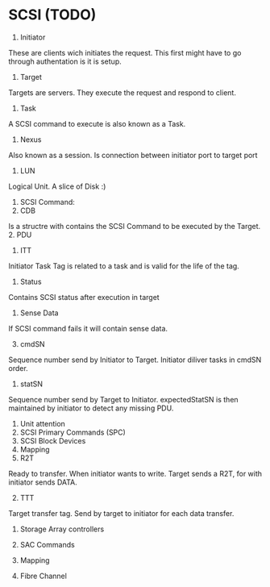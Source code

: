 # SCSI (TODO)

1. Initiator

These are clients wich initiates the request. This first might have to go through authentation is it is setup.
1. Target

Targets are servers. They execute the request and respond to client.
1. Task

A SCSI command to execute is also known as a Task.
1. Nexus

Also known as a session. Is connection between initiator port to target port
1. LUN

Logical Unit. A slice of Disk :)

1. SCSI Command:
1. CDB

Is a structre with contains the SCSI Command to be executed by the Target.
2. PDU

1. ITT

Initiator Task Tag is related to a task and is valid for the life of the tag.

1. Status

Contains SCSI status after execution in target

1. Sense Data

If SCSI command fails it will contain sense data.



3. cmdSN

Sequence number send by Initiator to Target. Initiator diliver tasks in cmdSN order.

1. statSN

Sequence number send by Target to Initiator. expectedStatSN is then maintained by initiator to detect any missing PDU.

1. Unit attention 
1. SCSI Primary Commands (SPC)
1. SCSI Block Devices
1. Mapping
2. R2T

Ready to transfer. When initiator wants to write. Target sends a R2T, for with initiator sends DATA.

2. TTT

Target transfer tag. Send by target to initiator for each data transfer.

1. Storage Array controllers
1. SAC Commands
1. Mapping

1. Fibre Channel
